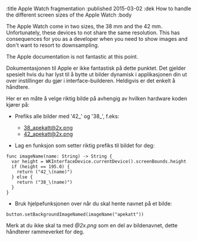 :title Apple Watch fragmentation
:published 2015-03-02
:dek How to handle the different screen sizes of the Apple Watch
:body

The Apple Watch come in two sizes, the 38 mm and the 42 mm. Unfortunately, these devices to not share the same 
resolution. This has consequences for you as a developer when you need to show images and don't want to resort to
downsampling.

The Apple documentation is not fantastic at this point. 

Dokumentasjonen til Apple er ikke fantastisk på dette punktet. Det gjelder spesielt hvis du har lyst til å bytte ut
bilder dynamisk i applikasjonen din ut over instillinger du gjør i interface-builderen. Heldigvis er det
enkelt å håndtere.

Her er en måte å velge riktig bilde på avhengig av hvilken hardware koden kjører på:

* Prefiks alle bilder med '42_' og '38_', f.eks:

    * 38_apekatt@2x.png
    * 42_apekatt@2x.png

* Lag en funksjon som setter riktig prefiks til bildet for deg:

```
func imageName(name: String) -> String {
  var height = WKInterfaceDevice.currentDevice().screenBounds.height
  if (height == 195.0) {
    return ("42_\(name)")
  } else {
    return ("38_\(name)")
  }
}
```

* Bruk hjelpefunksjonen over når du skal hente navnet på et bilde:


```
button.setBackgroundImageNamed(imageName("apekatt"))
```

Merk at du ikke skal ta med *@2x.png* som en del av bildenavnet, dette håndterer rammeverket for deg.